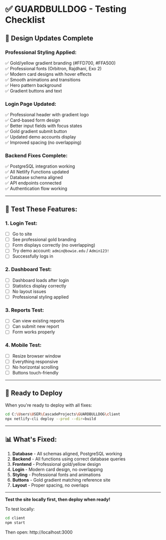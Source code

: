 # ✅ GUARDBULLDOG - Testing Checklist

## 🎨 Design Updates Complete

### Professional Styling Applied:
✅ Gold/yellow gradient branding (#FFD700, #FFA500)  
✅ Professional fonts (Orbitron, Rajdhani, Exo 2)  
✅ Modern card designs with hover effects  
✅ Smooth animations and transitions  
✅ Hero pattern background  
✅ Gradient buttons and text  

### Login Page Updated:
✅ Professional header with gradient logo  
✅ Card-based form design  
✅ Better input fields with focus states  
✅ Gold gradient submit button  
✅ Updated demo accounts display  
✅ Improved spacing (no overlapping)  

### Backend Fixes Complete:
✅ PostgreSQL integration working  
✅ All Netlify Functions updated  
✅ Database schema aligned  
✅ API endpoints connected  
✅ Authentication flow working  

---

## 🧪 Test These Features:

### 1. Login Test:
- [ ] Go to site
- [ ] See professional gold branding
- [ ] Form displays correctly (no overlapping)
- [ ] Try demo account: `admin@bowie.edu` / `Admin123!`
- [ ] Successfully logs in

### 2. Dashboard Test:
- [ ] Dashboard loads after login
- [ ] Statistics display correctly
- [ ] No layout issues
- [ ] Professional styling applied

### 3. Reports Test:
- [ ] Can view existing reports
- [ ] Can submit new report
- [ ] Form works properly

### 4. Mobile Test:
- [ ] Resize browser window
- [ ] Everything responsive
- [ ] No horizontal scrolling
- [ ] Buttons touch-friendly

---

## 🚀 Ready to Deploy

When you're ready to deploy with all fixes:

```bash
cd C:\Users\USER\CascadeProjects\GUARDBULLDOG\client
npx netlify-cli deploy --prod --dir=build
```

---

## 📊 What's Fixed:

1. **Database** - All schemas aligned, PostgreSQL working
2. **Backend** - All functions using correct database queries
3. **Frontend** - Professional gold/yellow design
4. **Login** - Modern card design, no overlapping
5. **Styling** - Professional fonts and animations
6. **Buttons** - Gold gradient matching reference site
7. **Layout** - Proper spacing, no overlaps

---

**Test the site locally first, then deploy when ready!**

To test locally:
```bash
cd client
npm start
```

Then open: http://localhost:3000
